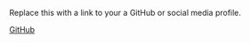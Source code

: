 Replace this with a link to your a GitHub or social media profile.

[GitHub](https://github.com/CrazyboOoy123/)
